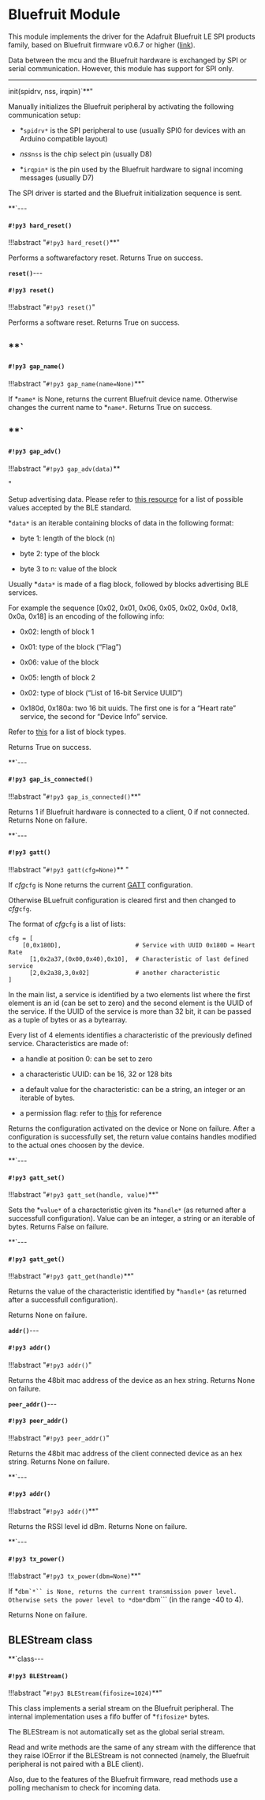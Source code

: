 # Bluefruit Module

This module implements the driver for the Adafruit Bluefruit LE SPI products family, based on Bluefruit firmware v0.6.7 or higher ([link](https://www.adafruit.com/products/2746)).

Data between the mcu and the Bluefruit hardware is exchanged by SPI or serial communication. However, this module has support for SPI only.

---
init(spidrv, nss, irqpin)`**"

Manually initializes the Bluefruit peripheral by activating the following communication setup:


* *```spidrv*``` is the SPI peripheral to use (usually SPI0 for devices with an Arduino compatible layout)


* *nss*```nss``` is the chip select pin (usually D8)


* *```irqpin*``` is the pin used by the Bluefruit hardware to signal incoming messages (usually D7)

The SPI driver is started and the Bluefruit initialization sequence is sent.


**`---
#### `#!py3 hard_reset()`

!!!abstract "`#!py3 hard_reset()`**"

Performs a softwarefactory reset. Returns True on success.


**`reset()`**---
#### `#!py3 reset()`

!!!abstract "`#!py3 reset()`"

Performs a software reset. Returns True on success.

**`
---
#### `#!py3 gap_name()`

!!!abstract "`#!py3 gap_name(name=None)`**"

If *```name*``` is None, returns the current Bluefruit device name. Otherwise changes the current name to *```name*```.
Returns True on success.

**`
---
#### `#!py3 gap_adv()`

!!!abstract "`#!py3 gap_adv(data)`**

"

Setup advertising data. Please refer to [this resource](https://www.bluetooth.org/DocMan/handlers/DownloadDoc.ashx?doc_id=302735&_ga=1.4683440.245686596.1452259520) for 
a list of possible values accepted by the BLE standard.

*```data*``` is an iterable containing blocks of data in the following format:


* byte 1: length of the block (n)


* byte 2: type of the block


* byte 3 to n: value of the block

Usually *```data*``` is made of a flag block, followed by blocks advertising BLE services.

For example the sequence [0x02, 0x01, 0x06, 0x05, 0x02, 0x0d, 0x18, 0x0a, 0x18] is an encoding of the following info:


* 0x02: length of block 1


* 0x01: type of the block (“Flag”)


* 0x06: value of the block


* 0x05: length of block 2


* 0x02: type of block (“List of 16-bit Service UUID”)


* 0x180d, 0x180a: two 16 bit uuids. The first one is for a “Heart rate” service, the second for “Device Info” service.

Refer to [this](https://www.bluetooth.org/en-us/specification/assigned-numbers/generic-access-profile) for a list of block types.

Returns True on success.


**`---
#### `#!py3 gap_is_connected()`

!!!abstract "`#!py3 gap_is_connected()`**"

Returns 1 if Bluefruit hardware is connected to a client, 0 if not connected. Returns None on failure.


**`---
#### `#!py3 gatt()`

!!!abstract "`#!py3 gatt(cfg=None)`**
"

If *cfg*```cfg``` is None returns the current [GATT](https://learn.adafruit.com/introduction-to-bluetooth-low-energy/gatt) configuration.

Otherwise BLuefruit configuration is cleared first and then changed to *cfg*```cfg```.

The format of *cfg*```cfg``` is a list of lists:

```
cfg = [
    [0,0x180D],                     # Service with UUID 0x180D = Heart Rate
      [1,0x2a37,(0x00,0x40),0x10],  # Characteristic of last defined service
      [2,0x2a38,3,0x02]             # another characteristic
]
```

In the main list, a service is identified by a two elements list where the first element is an id (can be set to zero)
and the second element is the UUID of the service. If the UUID of the service is more than 32 bit, it can be passed as a tuple of bytes or as a bytearray.

Every list of 4 elements identifies a characteristic of the previously defined service. Characteristics are made of:


* a handle at position 0: can be set to zero


* a characteristic UUID: can be 16, 32 or 128 bits


* a default value for the characteristic: can be a string, an integer or an iterable of bytes.


* a permission flag: refer to [this](https://learn.adafruit.com/introducing-the-adafruit-bluefruit-spi-breakout/ble-gatt) for reference

Returns the configuration activated on the device or None on failure. After a configuration is successfully set, the return value 
contains handles modified to the actual ones choosen by the device.


**`---
#### `#!py3 gatt_set()`

!!!abstract "`#!py3 gatt_set(handle, value)`**"

Sets the *```value*``` of a characteristic given its *```handle*``` (as returned after a successfull configuration). Value can be an integer, a string or an iterable of bytes.
Returns False on failure.


**`---
#### `#!py3 gatt_get()`

!!!abstract "`#!py3 gatt_get(handle)`**"

Returns the value of the characteristic identified by *```handle*``` (as returned after a successfull configuration).

Returns None on failure.


**`addr()`**---
#### `#!py3 addr()`

!!!abstract "`#!py3 addr()`"

Returns the 48bit mac address of the device as an hex string. Returns None on failure.


**`peer_addr()`**---
#### `#!py3 peer_addr()`

!!!abstract "`#!py3 peer_addr()`"

Returns the 48bit mac address of the client connected device as an hex string. Returns None on failure.


**`---
#### `#!py3 addr()`

!!!abstract "`#!py3 addr()`**"

Returns the RSSI level id dBm. Returns None on failure.


**`---
#### `#!py3 tx_power()`

!!!abstract "`#!py3 tx_power(dbm=None)`**"

If *```dbm`*`` is None, returns the current transmission power level. Otherwise sets the power level to *dbm*```dbm``` (in the range -40 to 4).

Returns None on failure.

## BLEStream class


**`class---
#### `#!py3 BLEStream()`

!!!abstract "`#!py3 BLEStream(fifosize=1024)`**"

This class implements a serial stream on the Bluefruit peripheral. The internal implementation uses
a fifo buffer of *```fifosize*``` bytes.

The BLEStream is not automatically set as the global serial stream.

Read and write methods are the same of any stream with the difference that they raise IOError if the BLEStream is
not connected (namely, the Bluefruit peripheral is not paired with a BLE client).

Also, due to the features of the Bluefruit firmware, read methods use a polling mechanism to check for incoming data.
<!--stackedit_data:
eyJoaXN0b3J5IjpbNzYwODgyNjUzLC0xODY2MjgzODgzLC02MT
MxMzg5MjEsLTE1MDUwNjA3MDcsMTg1NzU4OTczLDMwNTkwNTUw
MF19
-->